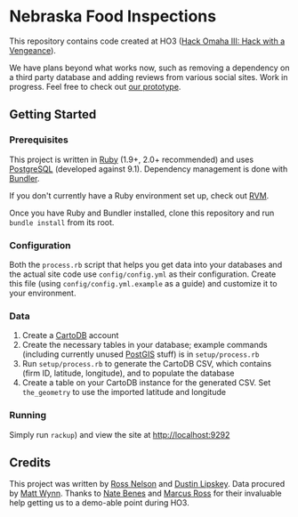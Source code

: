 Nebraska Food Inspections
=========================

This repository contains code created at HO3 ([Hack Omaha III: Hack with a Vengeance](http://www.meetup.com/Open-Nebraska-Meetup/events/149197282/)).

We have plans beyond what works now, such as removing a dependency on a third party database and adding reviews from various social sites. Work in progress. Feel free to check out [our prototype](http://foodinspections.opennebraska.io).

Getting Started
---------------

### Prerequisites

This project is written in [Ruby](https://www.ruby-lang.org) (1.9+, 2.0+ recommended) and uses [PostgreSQL](http://www.postgresql.org) (developed against 9.1). Dependency management is done with [Bundler](http://bundler.io).

If you don't currently have a Ruby environment set up, check out [RVM](http://rvm.io).

Once you have Ruby and Bundler installed, clone this repository and run `bundle install` from its root.


### Configuration

Both the `process.rb` script that helps you get data into your databases and the actual site code use `config/config.yml` as their configuration. Create this file (using `config/config.yml.example` as a guide) and customize it to your environment.


### Data

1. Create a [CartoDB](http://cartodb.com) account
2. Create the necessary tables in your database; example commands (including currently unused [PostGIS](http://postgis.net) stuff) is in `setup/process.rb`
3. Run `setup/process.rb` to generate the CartoDB CSV, which contains (firm ID, latitude, longitude), and to populate the database
4. Create a table on your CartoDB instance for the generated CSV. Set `the_geometry` to use the imported latitude and longitude


### Running

Simply run `rackup`) and view the site at [http://localhost:9292](http://localhost:9292)


Credits
-------

This project was written by [Ross Nelson](http://twitter.com/rossnelson) and [Dustin Lipskey](http://twitter.com/tacktaco). Data procured by [Matt Wynn](http://twitter.com/mattwynn). Thanks to [Nate Benes](http://twitter.com/natebenes) and [Marcus Ross](http://twitter.com/marcusross) for their invaluable help getting us to a demo-able point during HO3.
